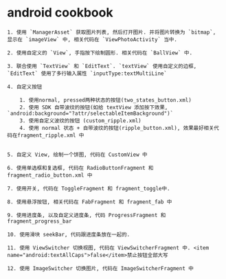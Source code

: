 # android cookbook

    1. 使用 `ManagerAsset` 获取图片列表, 然后打开图片. 并将图片转换为 `bitmap`, 显示在 `imageView` 中, 相关代码在 `ViewPhotoActivity` 当中.
    
    2. 使用自定义的 `View`, 手指按下绘制圆形. 相关代码在 `BallView` 中.
    
    3. 联合使用 `TextView` 和 `EditText`. `textView` 使用自定义的边框, `EditText` 使用了多行输入属性 `inputType:textMultiLine`
    
    4. 自定义按钮
    
        1. 使用normal, pressed两种状态的按钮(two_states_button.xml)
        2. 使用 SDK 自带波纹的按钮(如给 textView 添加按下效果, `android:background="?attr/selectableItemBackground")`
        3. 使用自定义波纹的按钮 (custom_ripple.xml)
        4. 使用 normal 状态 + 自带波纹的按钮(ripple_button.xml), 效果最好相关代码在fragment_ripple.xml 中
    
    
    5. 自定义 View, 绘制一个饼图, 代码在 CustomView 中
    
    6. 使用单选框和复选框, 代码在 RadioButtonFragment 和 fragment_radio_button.xml 中
    
    7. 使用开关, 代码在 ToggleFragment 和 fragment_toggle中.
    
    8. 使用悬浮按钮, 相关代码在 FabFragment 和 fragment_fab 中
    
    9. 使用进度条, 以及自定义进度条, 代码 ProgressFragment 和 fragment_progress_bar 
    
    10. 使用滑块 seekBar, 代码跟进度条放在一起的.
    
    11. 使用 ViewSwitcher 切换视图, 代码在 ViewSwitcherFragment 中. <item name="android:textAllCaps">false</item>禁止按钮全部大写
      
    12. 使用 ImageSwitcher 切换图片, 代码在 ImageSwitcherFragment 中